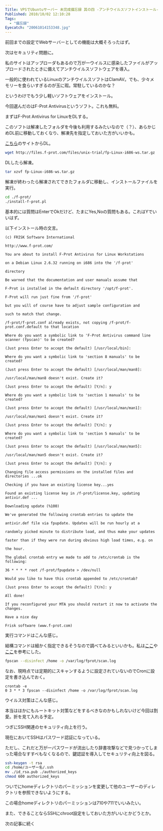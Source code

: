 ```yaml
---
Title: VPSでUbuntuサーバー 未完成備忘録 其の四 -アンチウイルスソフトインストール-
Published: 2010/10/02 12:10:28
Tags:
  - "備忘録"
Eyecatch: "20061014153348.jpg"
---
```

前回までの設定でWebサーバーとしての機能は大概そろったはず。

次はセキュリティ問題に。


私のサイトはアップローダもあるので万が一ウイルスに感染したファイルがアップロードされたときに備えてアンチウイルスソフトウェアを導入。

一般的に使われているLinuxのアンチウイルスソフトはClamAV。でも、少々メモリーを食らいすぎるのが玉に瑕。常駐しているのかな？

というわけでもう少し軽いソフトウェアをインストール。

今回選んだのはF-Prot Antivirusというソフト。これも無料。

まずはF-Prot Antivirus for LinuxをDLする。

このソフトは解凍したフォルダを今後も利用するみたいなので（？）、あらかじめDL前に移動しておくなり、解凍先を指定しておいた方がいいかも。

[こちら](http://www.f-prot.com/download/home_user/download_fplinux.html)のサイトからDL。

```sh
wget http://files.f-prot.com/files/unix-trial/fp-Linux-i686-ws.tar.gz
```

DLしたら解凍。
```sh
tar xzvf fp-Linux-i686-ws.tar.gz
```

解凍が終わったら解凍されてできたフォルダに移動し、インストールファイルを実行。

```sh
cd ./f-prot/
./install-f-prot.pl
```

基本的には質問はEnterでOkだけど、たまにYes,Noの質問もある。これはYでいいはず。

以下インストール時の文言。

```
(c) FRISK Software International

http://www.f-prot.com/

You are about to install F-Prot Antivirus for Linux Workstations

on a Debian Linux 2.6.32 running on i686 into the '/f-prot'

directory

Be warned that the documentation and user manuals assume that

F-Prot is installed in the default directory '/opt/f-prot'.

F-Prot will run just fine from '/f-prot'

but you will of course have to adjust sample configuration and

such to match that change.

/f-prot/f-prot.conf already exists, not copying /f-prot/f-prot.conf.default to that location

Where do you want a symbolic link to 'F-Prot Antivirus command line scanner (fpscan)' to be created?

(Just press Enter to accept the default) [/usr/local/bin]:

Where do you want a symbolic link to 'section 8 manuals' to be created?

(Just press Enter to accept the default) [/usr/local/man/man8]:

/usr/local/man/man8 doesn't exist. Create it?

(Just press Enter to accept the default) [Y/n]: y

Where do you want a symbolic link to 'section 1 manuals' to be created?

(Just press Enter to accept the default) [/usr/local/man/man1]:

/usr/local/man/man1 doesn't exist. Create it?

(Just press Enter to accept the default) [Y/n]: y

Where do you want a symbolic link to 'section 5 manuals' to be created?

(Just press Enter to accept the default) [/usr/local/man/man5]:

/usr/local/man/man5 doesn't exist. Create it?

(Just press Enter to accept the default) [Y/n]: y

Changing file access permissions on the installed files and directories ...ok

Checking if you have an existing license key...yes

Found an existing license key in /f-prot/license.key, updating antivir.def ...

Downloading update (%100)

We've generated the following crontab entries to update the

antivir.def file via fpupdate. Updates will be run hourly at a

randomly picked minute to distribute load, and thus make your updates

faster than if they were run during obvious high load times, e.g. on

the hour.

The global crontab entry we made to add to /etc/crontab is the following:

36 * * * * root /f-prot/fpupdate > /dev/null

Would you like to have this crontab appended to /etc/crontab?

(Just press Enter to accept the default) [Y/n]: y

All done!

If you reconfigured your MTA you should restart it now to activate the changes.

Have a nice day

Frisk software (www.f-prot.com)
```

実行コマンドはこんな感じ。

結構コマンドは細かく指定できるそうなので調べてみるといいかも。私は[ここ](http://mypace75.blog92.fc2.com/blog-entry-708.html)や[ここ](http://www.sanko-oki.co.jp/linux/Virus_2.html)を参考にした。

```sh
fpscan --disinfect /home -o /var/log/fprot/scan.log
```

なお、現時点では定期的にスキャンするように設定されていないのでCronに設定を書き込んでおく。
```cron
crontab -e
0 3 * * 3 fpscan --disinfect /home -o /var/log/fprot/scan.log
```

ウイルス対策はこんな感じ。

本当はほかにもルートキット対策などをするべきなのかもしれないけど今回は割愛。折を見て入れる予定。

つぎにSSH関連のセキュリティ向上を行う。

現在においてSSHはパスワード認証になっている。

ただし、これだと万が一パスワードが流出したり辞書攻撃などで見つかってしまった場合なすすべもなくなるので、鍵認証を導入してセキュリティ向上を図る。


```sh
ssh-keygen -t rsa
cd /home/ユーザー名/.ssh
mv ./id_rsa.pub ./authorized_keys
chmod 600 authorized_keys
```

ついでにhomeディレクトリのパーミッションを変更して他のユーザーのディレクトリを参照できないようにする。

この場合homeディレクトリのパーミッションは710や711でいいみたい。

また、できることならSSHにchroot設定をしておいた方がいいとかどうとか。

次の記事に続く